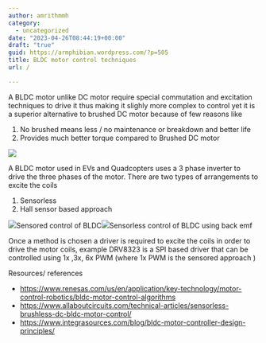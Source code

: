 ```yaml
---
author: amrithmmh
category:
  - uncategorized
date: "2023-04-26T08:44:19+00:00"
draft: "true"
guid: https://armphibian.wordpress.com/?p=505
title: BLDC motor control techniques
url: /

---
```

A BLDC motor unlike DC motor require special commutation and excitation techniques to drive it thus making it slighly more complex to control yet it is a superior alternative to brushed DC motor because of few reasons like

1. No brushed means less / no maintenance or breakdown and better life
1. Provides much better torque compared to Brushed DC motor

![](https://www.allaboutcircuits.com/uploads/articles/Brushed_DC_Motor.jpg)

A BLDC motor used in EVs and Quadcopters uses a 3 phase inverter to drive the three phases of the motor. There are two types of arrangements to excite the coils

1. Sensorless
1. Hall sensor based approach

![](https://www.allaboutcircuits.com/uploads/articles/BLDC_DC_Motor_with_Hall_Effect_Sensors-1.jpg)Sensored control of BLDC![](https://www.allaboutcircuits.com/uploads/articles/BLDC_DC_Motor_Sensorless.jpg)Sensorless control of BLDC using back emf

Once a method is chosen a driver is required to excite the coils in order to drive the motor coils, example DRV8323 is a SPI based driver that can be controlled using 1x ,3x, 6x PWM (where 1x PWM is the sensored approach )

Resources/ references

- https://www.renesas.com/us/en/application/key-technology/motor-control-robotics/bldc-motor-control-algorithms
- https://www.allaboutcircuits.com/technical-articles/sensorless-brushless-dc-bldc-motor-control/
- https://www.integrasources.com/blog/bldc-motor-controller-design-principles/
